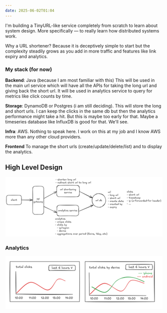```yaml
---
date: 2025-06-02T01:04
---
```


I'm building a TinyURL-like service completely from scratch to learn about system design. More specifically — to really learn how distributed systems work.

<!-- truncate -->

Why a URL shortener? 
Because it is deceptively simple to start but the complexity steadily grows as you add in more traffic and features like link expiry and analytics.

### My stack (for now)
**Backend**: Java (because I am most familiar with this) This will be used in the main url service which will have all the APIs for taking the long url and giving back the short url. It will be used in analytics service to query for metrics like click counts by time.

**Storage**: DynamoDB or Postgres (i am still deciding). This will store the long and short urls. I can keep the clicks in the same db but then the analytics performance might take a hit. But this is maybe too early for that. Maybe a timeseries database like InfluxDB is good for that. We'll see.

**Infra**: AWS. Nothing to speak here. I work on this at my job and I know AWS more than any other cloud providers.

**Frontend** To manage the short urls (create/update/delete/list) and to display the analytics.

## High Level Design
![hld](./assets/hld.png)

### Analytics
![analytics](./assets/analytics.png)